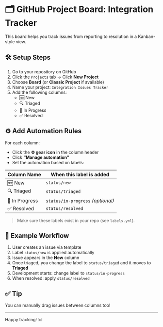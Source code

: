 # 🗂️ GitHub Project Board: Integration Tracker

This board helps you track issues from reporting to resolution in a Kanban-style view.

## 🛠 Setup Steps

1. Go to your repository on GitHub
2. Click the `Projects` tab → Click **New Project**
3. Choose **Board** (or **Classic Project** if available)
4. Name your project: `Integration Issues Tracker`
5. Add the following columns:
   - 🆕 New
   - 🔍 Triaged
   - 🔧 In Progress
   - ✅ Resolved

## ⚙️ Add Automation Rules

For each column:
- Click the **⚙️ gear icon** in the column header
- Click **“Manage automation”**
- Set the automation based on labels:

| Column Name   | When this label is added           |
|---------------|------------------------------------|
| 🆕 New         | `status/new`                        |
| 🔍 Triaged     | `status/triaged`                    |
| 🔧 In Progress | `status/in-progress` *(optional)*   |
| ✅ Resolved    | `status/resolved`                   |

> Make sure these labels exist in your repo (see `labels.yml`).

## 📌 Example Workflow

1. User creates an issue via template
2. Label `status/new` is applied automatically
3. Issue appears in the **New** column
4. Once triaged, you change the label to `status/triaged` and it moves to **Triaged**
5. Development starts: change label to `status/in-progress`
6. When resolved: apply `status/resolved`

## ✅ Tip

You can manually drag issues between columns too!

---

Happy tracking! 📊
